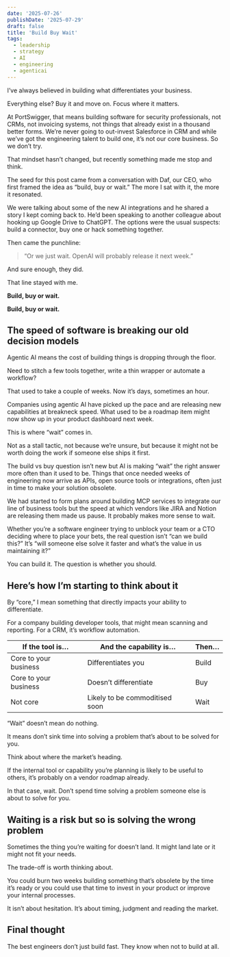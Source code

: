 ```yaml
---
date: '2025-07-26'
publishDate: '2025-07-29'
draft: false
title: 'Build Buy Wait'
tags:
  - leadership
  - strategy
  - AI
  - engineering
  - agenticai
---
```


I’ve always believed in building what differentiates your business.

Everything else? Buy it and move on. Focus where it matters.

At PortSwigger, that means building software for security professionals, not CRMs, not invoicing systems, not things that already exist in a thousand better forms. We’re never going to out-invest Salesforce in CRM and while we’ve got the engineering talent to build one, it’s not our core business. So we don’t try.

That mindset hasn’t changed, but recently something made me stop and think.

The seed for this post came from a conversation with Daf, our CEO, who first framed the idea as “build, buy or wait.” The more I sat with it, the more it resonated.

We were talking about some of the new AI integrations and he shared a story I kept coming back to. He’d been speaking to another colleague about hooking up Google Drive to ChatGPT. The options were the usual suspects: build a connector, buy one or hack something together.

Then came the punchline:

> “Or we just wait. OpenAI will probably release it next week.”
> 

And sure enough, they did.

That line stayed with me.

**Build, buy or wait.**

**Build, buy or wait.**

## **The speed of software is breaking our old decision models**

Agentic AI means the cost of building things is dropping through the floor.

Need to stitch a few tools together, write a thin wrapper or automate a workflow?

That used to take a couple of weeks. Now it’s days, sometimes an hour.

Companies using agentic AI have picked up the pace and are releasing new capabilities at breakneck speed. What used to be a roadmap item might now show up in your product dashboard next week.

This is where “wait” comes in.

Not as a stall tactic, not because we’re unsure, but because it might not be worth doing the work if someone else ships it first.

The build vs buy question isn’t new but AI is making “wait” the right answer more often than it used to be. Things that once needed weeks of engineering now arrive as APIs, open source tools or integrations, often just in time to make your solution obsolete.

We had started to form plans around building MCP services to integrate our line of business tools but the speed at which vendors like JIRA and Notion are releasing them made us pause. It probably makes more sense to wait.

Whether you’re a software engineer trying to unblock your team or a CTO deciding where to place your bets, the real question isn’t “can we build this?” It’s “will someone else solve it faster and what’s the value in us maintaining it?”

You can build it. The question is whether you should.

## **Here’s how I’m starting to think about it**

By “core,” I mean something that directly impacts your ability to differentiate.

For a company building developer tools, that might mean scanning and reporting. For a CRM, it’s workflow automation.

| **If the tool is…** | **And the capability is…** | **Then…** |
| --- | --- | --- |
| Core to your business | Differentiates you | Build |
| Core to your business | Doesn’t differentiate | Buy |
| Not core | Likely to be commoditised soon | Wait |

“Wait” doesn’t mean do nothing.

It means don’t sink time into solving a problem that’s about to be solved for you.

Think about where the market’s heading.

If the internal tool or capability you’re planning is likely to be useful to others, it’s probably on a vendor roadmap already.

In that case, wait. Don’t spend time solving a problem someone else is about to solve for you.

## **Waiting is a risk but so is solving the wrong problem**

Sometimes the thing you’re waiting for doesn’t land. It might land late or it might not fit your needs.

The trade-off is worth thinking about.

You could burn two weeks building something that’s obsolete by the time it’s ready or you could use that time to invest in your product or improve your internal processes.

It isn’t about hesitation. It’s about timing, judgment and reading the market.

## **Final thought**

The best engineers don’t just build fast. They know when not to build at all.
